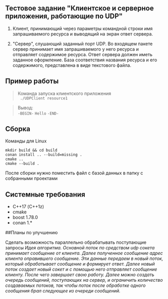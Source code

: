 ## Тестовое задание "Клиентское и серверное приложения, работающие по UDP"

1. Клиент, принимающий через параметры командной строки имя запрашиваемого ресурса и выводящий на экран ответ сервера.

2. "Сервер", слушающий заданный порт UDP.
Во входящем пакете сервер принимает имя запрашиваемого у него ресурса и отправляет содержимое ресурса. Ответ сервера должен иметь заданное оформление.
База соответствия названия ресурса и его содержимого, представлена в виде текстового файла. 

## Пример работы

>Команда запуска клиентского приложения   
> ` ./UDPClient resource1`

> Вывод:   
> `-BEGIN-`
> `Hello`
> `-END-`

## Сборка

Команды для Linux

```shell
mkdir build && cd build
conan install .. --build=missing .
cmake ..
cmake --build .
```
После сборки нужно поместить файл с базой данных в папку с собранными проектами

## Системные требования

- С++17 (C++1z)
- cmake
- boost 1.78.0
- conan 1.*

##Планы по улучшению

Сделать возможность параллельно обрабатывать поступающие запросы
_Идея алгоритма.
Основной поток по средством udp сокета принимает сообщение от клиента.
Далее полученное сообщение адрес клиента оправившего сообщение.
Эти данные передаем в новый поток, который обрабатывает сообщение и формирует ответ. Далее новый поток создает новый сокет и с помощью него отправляет сообщение клиенту. После чего завершает свою работу.
Далее можно создать очередь сообщений, поступающих на сервер, и ограничить количество создаваемых потоков, так чтобы поток после обработке одного сообщения брал следующее из очереди сообщений._

